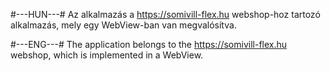 #---HUN---# 
Az alkalmazás a https://somivill-flex.hu webshop-hoz tartozó alkalmazás, mely egy WebView-ban van megvalósítva.


#---ENG---#
The application belongs to the https://somivill-flex.hu webshop, which is implemented in a WebView.
 
